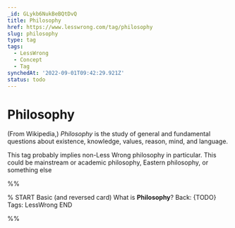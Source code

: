 ```yaml
---
_id: GLykb6NukBeBQtDvQ
title: Philosophy
href: https://www.lesswrong.com/tag/philosophy
slug: philosophy
type: tag
tags:
  - LessWrong
  - Concept
  - Tag
synchedAt: '2022-09-01T09:42:29.921Z'
status: todo
---
```


# Philosophy

(From Wikipedia,) *Philosophy* is the study of general and fundamental questions about existence, knowledge, values, reason, mind, and language.

This tag probably implies non-Less Wrong philosophy in particular. This could be mainstream or academic philosophy, Eastern philosophy, or something else


%%

% START
Basic (and reversed card)
What is **Philosophy**?
Back: {TODO}
Tags: LessWrong
END
<!--ID: 1663156983999-->


%%
	
